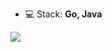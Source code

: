 
- 💻 Stack: **Go, Java**

![](https://github-profile-summary-cards.vercel.app/api/cards/repos-per-language?username=MrClean-code)

<!--[![Top Langs](https://github-readme-stats.vercel.app/api/top-langs/?username=MrClean-code&layout=compact)](https://github.com/anuraghazra/github-readme-stats)-->
